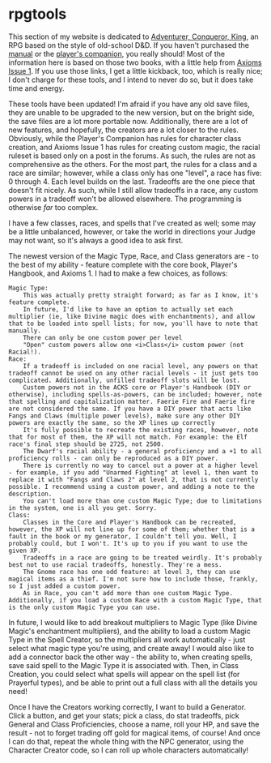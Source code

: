 # rpgtools

This section of my website is dedicated to <a href="http://www.autarch.co/">Adventurer, Conqueror, King</a>, an RPG based on the style of old-school D&amp;D. If you haven't purchased the <a href="http://www.drivethrurpg.com/product/99123/Adventurer-Conqueror-King-System?affiliate_id=751437">manual</a> or the <a href="http://www.drivethrurpg.com/product/108830/ACKS-Players-Companion?affiliate_id=751437">player's companion</a>, you really should! Most of the information here is based on those two books, with a little help from <a href="http://www.drivethrurpg.com/product/179660/Axioms-Issue-1?affiliate_id=751437">Axioms Issue 1</a>. If you use those links, I get a little kickback, too, which is really nice; I don't charge for these tools, and I intend to never do so, but it does take time and energy.

These tools have been updated! I'm afraid if you have any old save files, they are unable to be upgraded to the new version, but on the bright side, the save files are a lot more portable now. Additionally, there are a lot of new features, and hopefully, the creators are a lot closer to the rules. Obviously, while the Player's Companion has rules for character class creation, and Axioms Issue 1 has rules for creating custom magic, the racial ruleset is based only on a post in the forums. As such, the rules are not as comprehensive as the others. For the most part, the rules for a class and a race are similar; however, while a class only has one "level", a race has five: 0 through 4. Each level builds on the last. Tradeoffs are the one piece that doesn't fit nicely. As such, while I still allow tradeoffs in a race, any custom powers in a tradeoff won't be allowed elsewhere. The programming is otherwise <i>far</i> too complex.

I have a few classes, races, and spells that I've created as well; some may be a little unbalanced, however, or take the world in directions your Judge may not want, so it's always a good idea to ask first.

The newest version of the Magic Type, Race, and Class generators are - to the best of my ability - feature complete with the core book, Player's Hangbook, and Axioms 1. I had to make a few choices, as follows:

	Magic Type:
		This was actually pretty straight forward; as far as I know, it's feature complete.
		In future, I'd like to have an option to actually set each multiplier (ie, like Divine magic does with enchantments), and allow that to be loaded into spell lists; for now, you'll have to note that manually.
		There can only be one custom power per level
		"Open" custom powers allow one <i>Class</i> custom power (not Racial!).
	Race:
		If a tradeoff is included on one racial level, any powers on that tradeoff cannot be used on any other racial levels - it just gets too complicated. Additionally, unfilled tradeoff slots will be lost.
		Custom powers not in the ACKS core or Player's Handbook (DIY or otherwise), including spells-as-powers, can be included; however, note that spelling and capitalization matter. Faerie Fire and Faerie fire are not considered the same. If you have a DIY power that acts like Fangs and Claws (multiple power levels), make sure any other DIY powers are exactly the same, so the XP lines up correctly
		It's fully possible to recreate the existing races, however, note that for most of them, the XP will not match. For example: the Elf race's final step should be 2725, not 2500.
		The Dwarf's racial ability - a general proficiency and a +1 to all proficiency rolls - can only be reproduced as a DIY power.
		There is currently no way to cancel out a power at a higher level - for example, if you add "Unarmed Fighting" at level 1, then want to replace it with "Fangs and Claws 2" at level 2, that is not currently possible. I recommend using a custom power, and adding a note to the description.
		You can't load more than one custom Magic Type; due to limitations in the system, one is all you get. Sorry.
	Class:
		Classes in the Core and Player's Handbook can be recreated, however, the XP will not line up for some of them; whether that is a fault in the book or my generator, I couldn't tell you. Well, I probably could, but I won't. It's up to you if you want to use the given XP.
		Tradeoffs in a race are going to be treated weirdly. It's probably best not to use racial tradeoffs, honestly. They're a mess.
		The Gnome race has one odd feature: at level 3, they can use magical items as a thief. I'm not sure how to include those, frankly, so I just added a custom power.
		As in Race, you can't add more than one custom Magic Type. Additionally, if you load a custom Race with a custom Magic Type, that is the only custom Magic Type you can use.

In future, I would like to add breakout multipliers to Magic Type (like Divine Magic's enchantment multipliers), and the ability to load a custom Magic Type in the Spell Creator, so the multipliers all work automatically - just select what magic type you're using, and create away! I would also like to add a connector back the other way - the ability to, when creating spells, save said spell to the Magic Type it is associated with. Then, in Class Creation, you could select what spells will appear on the spell list (for Prayerful types), and be able to print out a full class with all the details you need!

Once I have the Creators working correctly, I want to build a Generator. Click a button, and get your stats; pick a class, do stat tradeoffs, pick General and Class Proficiencies, choose a name, roll your HP, and save the result - not to forget trading off gold for magical items, of course! And once I can do that, repeat the whole thing with the NPC generator, using the Character Creator code, so I can roll up whole characters automatically!

